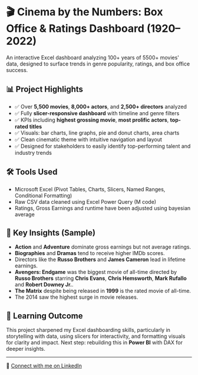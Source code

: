 # 🎬 Cinema by the Numbers: Box Office & Ratings Dashboard (1920–2022)

An interactive Excel dashboard analyzing 100+ years of 5500+ movies' data, designed to surface trends in genre popularity, ratings, and box office success.

## 📊 Project Highlights

- ✅ Over **5,500 movies**, **8,000+ actors**, and **2,500+ directors** analyzed
- ✅ Fully **slicer-responsive dashboard** with timeline and genre filters
- ✅ KPIs including **highest grossing movie**, **most prolific actors**, **top-rated titles**
- ✅ Visuals: bar charts, line graphs, pie and donut charts, area charts
- ✅ Clean cinematic theme with intuitive navigation and layout
- ✅ Designed for stakeholders to easily identify top-performing talent and industry trends

## 🛠️ Tools Used

- Microsoft Excel (Pivot Tables, Charts, Slicers, Named Ranges, Conditional Formatting)
- Raw CSV data cleaned using Excel Power Query (M code)
- Ratings, Gross Earnings and runtime have been adjusted using bayesian average

## 📌 Key Insights (Sample)

- **Action** and **Adventure** dominate gross earnings but not average ratings.
- **Biographies** and **Dramas** tend to receive higher IMDb scores.
- Directors like the **Russo Brothers** and **James Cameron** lead in lifetime earnings.
- **Avengers: Endgame** was the biggest movie of all-time directed by **Russo Brothers** starring **Chris Evans**, **Chris Hemsworth**, **Mark Rufallo** and **Robert Downey Jr.**.
- **The Matrix** despite being released in **1999** is the rated movie of all-time.
- The 2014 saw the highest surge in movie releases.

## 🧠 Learning Outcome

This project sharpened my Excel dashboarding skills, particularly in storytelling with data, using slicers for interactivity, and formatting visuals for clarity and impact. Next step: rebuilding this in **Power BI** with DAX for deeper insights.

---

🔗 [Connect with me on LinkedIn](https://www.linkedin.com/in/tulika-ojha/)
